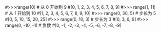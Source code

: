 #>>>range(10)        # 从 0 开始到 9
#[0, 1, 2, 3, 4, 5, 6, 7, 8, 9]
#>>> range(1, 11)     # 从 1 开始到 10
#[1, 2, 3, 4, 5, 6, 7, 8, 9, 10]
#>>> range(0, 30, 5)  # 步长为 5
#[0, 5, 10, 15, 20, 25]
#>>> range(0, 10, 3)  # 步长为 3
#[0, 3, 6, 9]
#>>> range(0, -10, -1) # 负数
#[0, -1, -2, -3, -4, -5, -6, -7, -8, -9]
